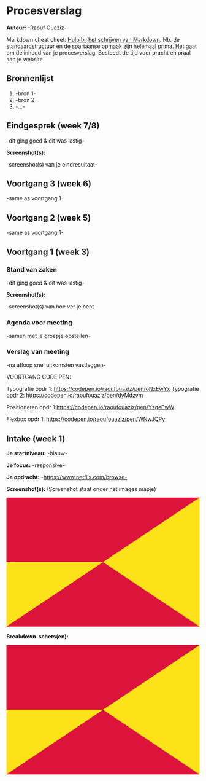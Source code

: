 # Procesverslag
**Auteur:** -Raouf Ouaziz-

Markdown cheat cheet: [Hulp bij het schrijven van Markdown](https://github.com/adam-p/markdown-here/wiki/Markdown-Cheatsheet). Nb. de standaardstructuur en de spartaanse opmaak zijn helemaal prima. Het gaat om de inhoud van je procesverslag. Besteedt de tijd voor pracht en praal aan je website.



## Bronnenlijst
1. -bron 1-
2. -bron 2-
3. -...-



## Eindgesprek (week 7/8)

-dit ging goed & dit was lastig-

**Screenshot(s):**

-screenshot(s) van je eindresultaat-



## Voortgang 3 (week 6)

-same as voortgang 1-



## Voortgang 2 (week 5)

-same as voortgang 1-



## Voortgang 1 (week 3)

### Stand van zaken

-dit ging goed & dit was lastig-

**Screenshot(s):**

-screenshot(s) van hoe ver je bent-

### Agenda voor meeting

-samen met je groepje opstellen-

### Verslag van meeting

-na afloop snel uitkomsten vastleggen-

VOORTGANG CODE PEN:

Typografie opdr 1: https://codepen.io/raoufouaziz/pen/oNxEwYx
Typografie opdr 2: https://codepen.io/raoufouaziz/pen/dyMdzvm

Positioneren opdr 1:https://codepen.io/raoufouaziz/pen/YzqeEwW

Flexbox opdr 1: https://codepen.io/raoufouaziz/pen/WNwJQPy

## Intake (week 1)

**Je startniveau:** -blauw-

**Je focus:** -responsive-

**Je opdracht:** -https://www.netflix.com/browse-

**Screenshot(s):** (Screenshot staat onder het images mapje)

![screenshot(s) die een goed beeld geven van de website die je gaat maken](images/dummy-image.svg)

**Breakdown-schets(en):**

![-voorlopige breakdownschets(en) van een of beide pagina's van de site die je gaat maken-](images/dummy-image.svg)
